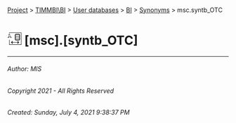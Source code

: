 #### 

[Project](../../../../index.md) > [TIMMBI\\BI](../../../index.md) > [User databases](../../index.md) > [BI](../index.md) > [Synonyms](Synonyms.md) > msc.syntb_OTC

# ![Synonyms](../../../../Images/Synonym32.png) [msc].[syntb_OTC]

---

###### Author:  MIS

###### Copyright 2021 - All Rights Reserved

###### Created: Sunday, July 4, 2021 9:38:37 PM

